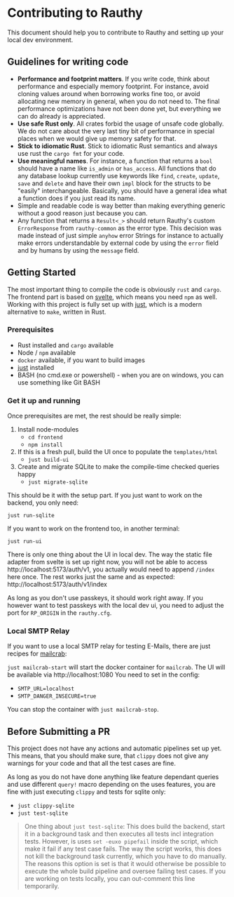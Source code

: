 # Contributing to Rauthy

This document should help you to contribute to Rauthy and setting up your local dev environment.

## Guidelines for writing code

- **Performance and footprint matters**. If you write code, think about performance and especially memory footprint.
For instance, avoid cloning values around when borrowing works fine too, or avoid allocating new memory in general,
when you do not need to. The final performance optimizations have not been done yet, but everything we can do already
is appreciated.
- **Use safe Rust only**. All crates forbid the usage of unsafe code globally. We do not care about the very last tiny
bit of performance in special places when we would give up memory safety for that.
- **Stick to idiomatic Rust**. Stick to idiomatic Rust semantics and always use rust the `cargo fmt` for your code.
- **Use meaningful names**. For instance, a function that returns a `bool` should have a name like `is_admin` or
`has_access`. All functions that do any database lookup currently use keywords like `find`, `create`, `update`, `save`
and `delete` and have their own `impl` block for the structs to be "easily" interchangeable. Basically, you should have
a general idea what a function does if you just read its name.
- Simple and readable code is way better than making everything generic without a good reason just because you can.
- Any function that returns a `Result<_>` should return Rauthy's custom `ErrorResponse` from `rauthy-common` as the
error type. This decision was made instead of just simple `anyhow` error Strings for instance to actually make
errors understandable by external code by using the `error` field and by humans by using the `message` field.

## Getting Started

The most important thing to compile the code is obviously `rust` and `cargo`. The frontend part is based on
[svelte](https://svelte.dev/), which means you need `npm` as well. Working with this project is fully set up with
[just](https://github.com/casey/just), which is a modern alternative to `make`, written in Rust.

### Prerequisites 

- Rust installed and `cargo` available
- Node / `npm` available
- `docker` available, if you want to build images
- [just](https://github.com/casey/just) installed
- BASH (no cmd.exe or powershell) - when you are on windows, you can use something like Git BASH

### Get it up and running

Once prerequisites are met, the rest should be really simple:

1. Install node-modules
    - `cd frontend`
    - `npm install`
2. If this is a fresh pull, build the UI once to populate the `templates/html`
    - `just build-ui`
3. Create and migrate SQLite to make the compile-time checked queries happy
    - `just migrate-sqlite`

This should be it with the setup part. If you just want to work on the backend, you only need:

`just run-sqlite`

If you want to work on the frontend too, in another terminal:

`just run-ui`

There is only one thing about the UI in local dev. The way the static file adapter from svelte is set up right now,
you will not be able to access http://localhost:5173/auth/v1, you actually would need to append `/index` here once.
The rest works just the same and as expected: http://localhost:5173/auth/v1/index

As long as you don't use passkeys, it should work right away. If you however want to test passkeys with the local
dev ui, you need to adjust the port for `RP_ORIGIN` in the `rauthy.cfg`.

### Local SMTP Relay

If you want to use a local SMTP relay for testing E-Mails, there are just recipes for [mailcrab](https://github.com/tweedegolf/mailcrab/):

`just mailcrab-start` will start the docker container for `mailcrab`. The UI will be available via http://localhost:1080
You need to set in the config:
- `SMTP_URL=localhost`
- `SMTP_DANGER_INSECURE=true`

You can stop the container with `just mailcrab-stop`.

## Before Submitting a PR

This project does not have any actions and automatic pipelines set up yet.  
This means, that you should make sure, that `clippy` does not give any warnings for your code and that all the test 
cases are fine.

As long as you do not have done anything like feature dependant queries and use different `query!` macro depending
on the uses features, you are fine with just executing `clippy` and tests for sqlite only:

- `just clippy-sqlite`
- `just test-sqlite`

> One thing about `just test-sqlite`: This does build the backend, start it in a background task and then executes
> all tests incl integration tests. However, is uses `set -euxo pipefail` inside the script, which make it fail if
> any test case fails. The way the script works, this does not kill the background task currently, which you have to do
> manually. The reasons this option is set is that it would otherwise be possible to execute the whole build pipeline
> and oversee failing test cases. If you are working on tests locally, you can out-comment this line temporarily.
